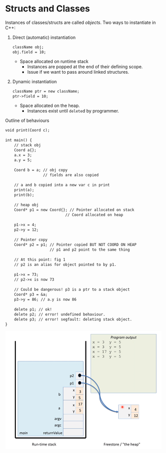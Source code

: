 # Structs and Classes

Instances of classes/structs are called *objects*. Two ways to instantiate in C++:

1. Direct (automatic) instantiation

    ```
    className obj;
    obj.field = 10;
    ```

    * Space allocated on runtime stack
        * Instances are popped at the end of their defining scope.
        * Issue if we want to pass around linked structures.

2. Dynamic instantiation

    ```
    className ptr = new className;
    ptr->field = 10;
    ```

    * Space allocated on the heap.
        * Instances exist until `delete`d by programmer.

Outline of behaviours

```
void print(Coord c);

int main() {
    // stack obj
    Coord a{};
    a.x = 3;
    a.y = 5;

    Coord b = a; // obj copy
                 // fields are also copied

    // a and b copied into a new var c in print
    print(a);
    print(b);

    // heap obj
    Coord* p1 = new Coord{}; // Pointer allocated on stack
                           // Coord allocated on heap
    
    p1->x = 4;
    p2->y = 12;

    // Pointer copy
    Coord* p2 = p1; // Pointer copied BUT NOT COORD ON HEAP
                    // p1 and p2 point to the same thing
    
    // At this point: fig 1
    // p2 is an alias for object pointed to by p1.

    p1->x = 73;
    // p2->x is now 73

    // Could be dangerous! p3 is a ptr to a stack object
    Coord* p3 = &a;
    p3->y = 86; // a.y is now 86

    delete p1; // ok!
    delete p2; // error! undefined behaviour.
    delete p3; // error! segfault: deleting stack object.
}
```

![](img/012_objects_mem.png)